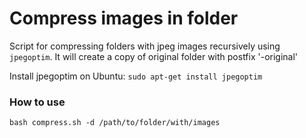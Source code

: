 # Compress images in folder 
Script for compressing folders with jpeg images recursively using ```jpegoptim```. It will create a copy of original folder with postfix '-original'

Install jpegoptim on Ubuntu: 
```sudo apt-get install jpegoptim```

### How to use
```
bash compress.sh -d /path/to/folder/with/images
```


